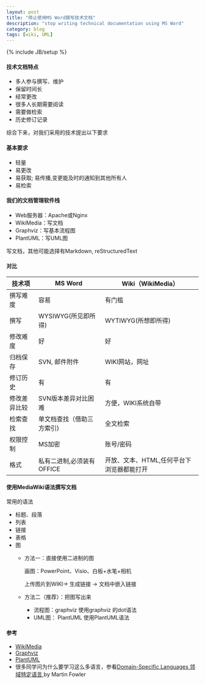 ```yaml
---
layout: post
title: "停止使用MS Word撰写技术文档"
description: "stop writing technical documentation using MS Word"
category: blog
tags: [wiki, UML]
---
```

{% include JB/setup %}

#### 技术文档特点
- 多人参与撰写、维护
- 保留时间长
- 经常更改
- 很多人长期需要阅读
- 需要做检索
- 历史修订记录

综合下来，对我们采用的技术提出以下要求

#### 基本要求
- 轻量
- 易更改
- 易获取; 易传播,变更能及时的通知到其他所有人
- 易检索

#### 我们的文档管理软件栈
- Web服务器：Apache或Nginx
- WikiMedia：写文档
- Graphviz：写基本流程图
- PlantUML：写UML图

写文档，其他可能选择有Markdown, reStructuredText

#### 对比

|   技术项       |  MS Word            |  Wiki（WikiMedia）     |
|-------------- |---------------------|-----------------------|
|撰写难度        |容易                  | 有门槛                 |
|撰写           | WYSIWYG(所见即所得)   | WYTIWYG(所想即所得)     |
|修改难度        |好                   | 好                     |
|归档保存        |SVN, 邮件附件         | WIKI网站，网址           |
|修订历史        |有                   | 有                     |
|修改差异比较     |SVN版本差异对比困难    | 方便，WIKI系统自带       |
|检索查找        |单文档查找（借助三方索引) | 全文检索               |
|权限控制        |MS加密                | 账号/密码              |
|格式           |私有二进制,必须装有OFFICE | 开放、文本、HTML,任何平台下浏览器都能打开 |


#### 使用MediaWiki语法撰写文档
常用的语法

- 标题、段落
- 列表
- 链接
- 表格
- 图
  * 方法一：直接使用二进制的图

    画图：PowerPoint、Visio、白板+水笔+相机

    上传图片到WIKI-> 生成链接 -> 文档中嵌入链接
  * 方法二（推荐）：把图写出来
     - 流程图：graphviz
       使用graphviz 的dot语法
     - UML图： PlantUML
       使用PlantUML语法

#### 参考
- [WikiMedia](http://www.wikimedia.org/)
- [Graphviz](http://www.graphviz.org/)
- [PlantUML](http://www.plantuml.com/)
- 很多同学问为什么要学习这么多语言，参看[Domain-Specific Languages 领域特定语言](http://book.douban.com/subject/21964984/),by Martin Fowler
